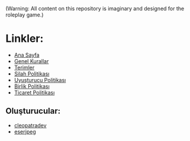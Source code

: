 (Warning: All content on this repository is imaginary and designed for the roleplay game.)

# Linkler:

* [Ana Sayfa](README.md)
* [Genel Kurallar](genel-kurallar.md)
* [Terimler](terimler.md)
* [Silah Politikası](silah-politikasi.md)
* [Uyuşturucu Politikası](uyusturucu-politikasi.md)
* [Birlik Politikası](birlik-politikasi.md)
* [Ticaret Politikası](ticaret-politikasi.md)

## Oluşturucular:

- <a href="https://github.com/cleopatradev">cleopatradev</a>
- <a href="https://github.com/eserjpeg">eserjpeg</a>
